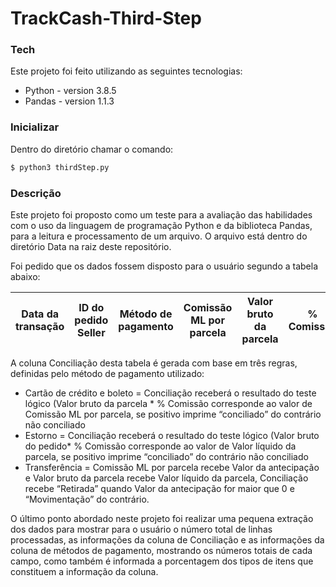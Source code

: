 # TrackCash-Third-Step

### Tech

Este projeto foi feito utilizando as seguintes tecnologias:

* Python - version 3.8.5
* Pandas - version 1.1.3

### Inicializar

Dentro do diretório chamar o comando:

```sh
$ python3 thirdStep.py
```
### Descrição

Este projeto foi proposto como um teste para a avaliação das habilidades com o uso da linguagem de programação Python e da biblioteca Pandas, para a leitura e processamento de um arquivo. O arquivo está dentro do diretório Data na raiz deste repositório.

Foi pedido que os dados fossem disposto para o usuário segundo a tabela abaixo:

| Data da transação | ID do pedido Seller| Método de pagamento |Comissão ML por parcela|Valor bruto da parcela|% Comissão|Conciliação|
|:-------------:|:-------------:|:-----:|:-----:|:-----:|:-----:|:-----:|

A coluna Conciliação desta tabela é gerada com base em três regras, definidas pelo método de pagamento utilizado:
* Cartão de crédito e boleto = Conciliação receberá o resultado do teste lógico (Valor bruto da parcela * % Comissão corresponde ao valor de Comissão ML por parcela, se positivo imprime “conciliado” do contrário não conciliado
* Estorno = Conciliação receberá o resultado do teste lógico (Valor bruto do pedido* % Comissão corresponde ao valor de Valor líquido da parcela, se positivo imprime “conciliado” do contrário não conciliado
* Transferência = Comissão ML por parcela recebe Valor da antecipação e Valor bruto da parcela recebe Valor líquido da parcela, Conciliação recebe “Retirada” quando Valor da antecipação for maior que 0 e “Movimentação” do contrário.  

O último ponto abordado neste projeto foi realizar uma pequena extração dos dados para mostrar para o usuário o número total de linhas processadas, as informações da coluna de Conciliação e as informações da coluna de métodos de pagamento, mostrando os números totais de cada campo, como também é informada a porcentagem dos tipos de itens que constituem a informação da coluna.
